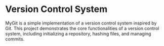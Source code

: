 # Version Control System

MyGit is a simple implementation of a version control system inspired by Git. This project demonstrates the core functionalities of a version control system, including initializing a repository, hashing files, and managing commits.
